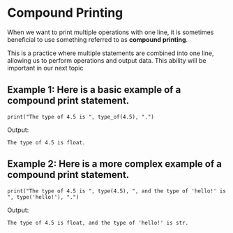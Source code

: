 # Compound Printing
When we want to print multiple operations with one line, it is sometimes beneficial to use something referred to as **compound printing**. 

This is a practice where multiple statements are combined into one line, allowing us to perform operations and output data. This ability will be important in our next topic
    
    
## Example 1: Here is a basic example of a compound print statement.

```
print("The type of 4.5 is ", type_of(4.5), ".")
```

Output:

```
The type of 4.5 is float.
```

## Example 2: Here is a more complex example of a compound print statement.

```
print("The type of 4.5 is ", type(4.5), ", and the type of 'hello!' is ", type('hello!'), ".")
```

Output:

```
The type of 4.5 is float, and the type of 'hello!' is str.
```
